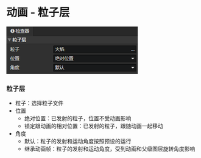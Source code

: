# 动画 - 粒子层

![](img/animation-particle-layer-1.png)

### 粒子层

- 粒子：选择粒子文件
- 位置
  - 绝对位置：已发射的粒子，位置不受动画影响
  - 锁定跟动画的相对位置：已发射的粒子，跟随动画一起移动
- 角度
  - 默认：粒子的发射和运动角度按照预设的运行
  - 继承动画帧：粒子的发射和运动角度，受到动画和父级图层旋转角度影响
